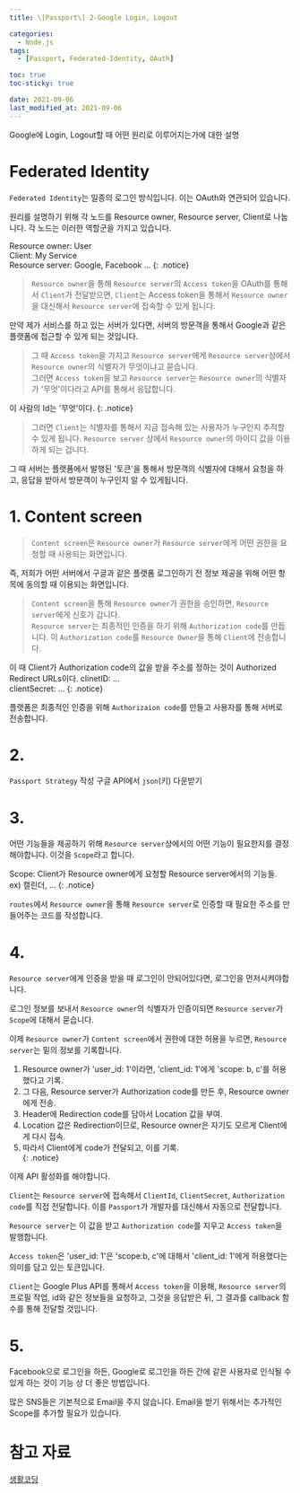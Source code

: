 ```yaml
---
title: \[Passport\] 2-Google Login, Logout

categories:
  - Node.js
tags:
  - [Passport, Federated-Identity, OAuth]

toc: true
toc-sticky: true

date: 2021-09-06
last_modified_at: 2021-09-06
---
```


Google에 Login, Logout할 때 어떤 원리로 이루어지는가에 대한 설명

# Federated Identity

`Federated Identity`는 일종의 로그인 방식입니다. 이는 OAuth와 연관되어 있습니다.

원리를 설명하기 위해 각 노드를 Resource owner, Resource server, Client로 나눕니다. 각 노드는 이러한 역할군을 가지고 있습니다.

Resource owner: User  
Client: My Service  
Resource server: Google, Facebook ...
{: .notice}

> `Resource owner`을 통해 `Resource server`의 `Access token`을 OAuth를 통해서 `Client`가 전달받으면, `Client`는 Access token을 통해서 `Resource owner`을 대신해서 `Resource server`에 접속할 수 있게 됩니다.

만약 제가 서비스를 하고 있는 서버가 있다면, 서버의 방문객을 통해서 Google과 같은 플랫폼에 접근할 수 있게 되는 것입니다.

> 그 때 `Access token`을 가지고 `Resource server`에게 `Resource server`상에서 `Resource owner`의 식별자가 무엇이냐고 묻습니다.  
그러면 `Access token`을 보고 `Resource server`는 `Resource owner`의 식별자가 '무엇'이다라고 API를 통해서 응답합니다.

이 사람의 Id는 '무엇'이다.
{: .notice}

> 그러면 `Client`는 식별자를 통해서 지금 접속해 있는 사용자가 누구인지 추적할 수 있게 됩니다. `Resource server` 상에서 `Resource owner`의 아이디 값을 이용하게 되는 겁니다.

그 때 서버는 플랫폼에서 발행된 '토큰'을 통해서 방문객의 식별자에 대해서 요청을 하고, 응답을 받아서 방문객이 누구인지 알 수 있게됩니다.

# 1. Content screen

> `Content screen`은 `Resource owner`가 `Resource server`에게 어떤 권한을 요청할 때 사용되는 화면입니다.

즉, 저희가 어떤 서버에서 구글과 같은 플랫폼 로그인하기 전 정보 제공을 위해 어떤 항목에 동의할 때 이용되는 화면입니다.

> `Content screen`을 통해 `Resource owner`가 권한을 승인하면, `Resource server`에게 신호가 갑니다.  
  `Resource server`는 최종적인 인증을 하기 위해 `Authorization code`를 만듭니다.
  이 `Authorization code`를 `Resource Owner`을 통해 `Client`에 전송합니다.

이 때 Client가 Authorization code의 값을 받을 주소를 정하는 것이 Authorized Redirect URLs이다.
clinetID: ...  
clientSecret: ...
{: .notice}

플랫폼은 최종적인 인증을 위해 `Authorizaion code`를 만들고 사용자를 통해 서버로 전송합니다.

# 2.

`Passport Strategy` 작성
구글 API에서 `json`(키) 다운받기

# 3.

어떤 기능들을 제공하기 위해 `Resource server`상에서의 어떤 기능이 필요한지를 결정해야합니다. 이것을 `Scope`라고 합니다.

Scope: Client가 Resource owner에게 요청할 Resource server에서의 기능들.  
ex) 캘린더, ...
{: .notice}

`routes`에서 `Resource owner`을 통해 `Resource server`로 인증할 때 필요한 주소를 만들어주는 코드를 작성합니다.

# 4.

`Resource server`에게 인증을 받을 때 로그인이 안되어있다면, 로그인을 먼저시켜야합니다.  

로그인 정보를 보내서 `Resource owner`의 식별자가 인증이되면 `Resource server`가 `Scope`에 대해서 묻습니다.

이제 `Resource owner`가 `Content screen`에서 권한에 대한 허용을 누르면, `Resource server`는 밑의 정보를 기록합니다.

1. Resource owner가 'user_id: 1'이라면, 'client_id: 1'에게 'scope: b, c'를 허용했다고 기록.  
2. 그 다음, Resource server가 Authorization code를 만든 후, Resource owner에게 전송.  
3. Header에 Redirection code를 담아서 Location 값을 부여.  
4. Location 값은 Redirection이므로, Resource owner은 자기도 모르게 Client에게 다시 접속.  
5. 따라서 Client에게 code가 전달되고, 이를 기록.  
{: .notice}

이제 API 활성화를 해야합니다.

`Client`는 `Resource server`에 접속해서 `ClientId`, `ClientSecret`, `Authorization code`를 직접 전달합니다. 이를 `Passport`가 개발자를 대신해서 자동으로 전달합니다.

`Resource server`는 이 값을 받고 `Authorization code`를 지우고 `Access token`을 발행합니다.

`Access token`은 'user_id: 1'은 'scope:b, c'에 대해서 'client_id: 1'에게 허용했다는 의미를 담고 있는 토큰입니다.

`Client`는 Google Plus API를 통해서 `Access token`을 이용해, `Resource server`의 프로필 작업, id와 같은 정보들을 요청하고, 그것을 응답받은 뒤, 그 결과를 callback 함수를 통해 전달할 것입니다.

# 5.

Facebook으로 로그인을 하든, Google로 로그인을 하든 간에 같은 사용자로 인식될 수 있게 하는 것이 기능 상 더 좋은 방법입니다.

많은 SNS들은 기본적으로 Email을 주지 않습니다. Email을 받기 위해서는 추가적인 Scope를 추가할 필요가 있습니다.

# 참고 자료

[생활코딩]()